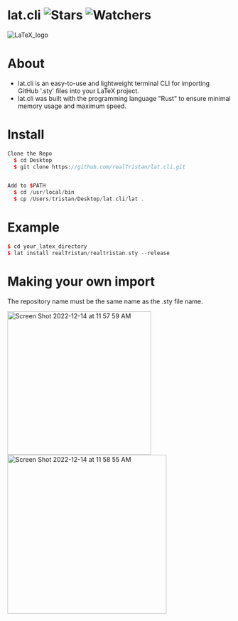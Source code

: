 # lat.cli ![Stars](https://img.shields.io/github/stars/realTristan/lat.cli?color=brightgreen) ![Watchers](https://img.shields.io/github/watchers/realTristan/lat.cli?label=Watchers)
![LaTeX_logo](https://user-images.githubusercontent.com/75189508/207660487-afff32e3-9ac2-474e-b3b2-36572537e272.png)

# About
- lat.cli is an easy-to-use and lightweight terminal CLI for importing GitHub '.sty' files into your LaTeX project.
- lat.cli was built with the programming language "Rust" to ensure minimal memory usage and maximum speed.

# Install
```cpp
Clone the Repo
  $ cd Desktop
  $ git clone https://github.com/realTristan/lat.cli.git


Add to $PATH
  $ cd /usr/local/bin
  $ cp /Users/tristan/Desktop/lat.cli/lat .
```

# Example
```cpp
$ cd your_latex_directory
$ lat install realTristan/realtristan.sty --release
```


# Making your own import
The repository name must be the same name as the .sty file name.

<img width="323" alt="Screen Shot 2022-12-14 at 11 57 59 AM" src="https://user-images.githubusercontent.com/75189508/207659388-222be577-aeee-43f3-93e4-13fa8b4a0995.png">
<img width="358" alt="Screen Shot 2022-12-14 at 11 58 55 AM" src="https://user-images.githubusercontent.com/75189508/207659400-18a60ed8-715d-44fb-9b21-1bb8e79a759a.png">
